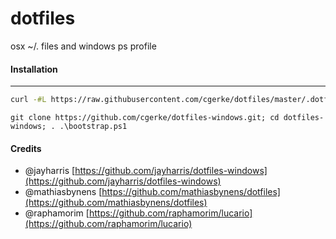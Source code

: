 # dotfiles
osx ~/. files and windows ps profile

#### Installation
------
```bash
curl -#L https://raw.githubusercontent.com/cgerke/dotfiles/master/.dotfiles | sudo bash
```

```posh
git clone https://github.com/cgerke/dotfiles-windows.git; cd dotfiles-windows; . .\bootstrap.ps1
```

#### Credits
- @jayharris  [https://github.com/jayharris/dotfiles-windows](https://github.com/jayharris/dotfiles-windows)
- @mathiasbynens [https://github.com/mathiasbynens/dotfiles](https://github.com/mathiasbynens/dotfiles)
- @raphamorim [https://github.com/raphamorim/lucario](https://github.com/raphamorim/lucario)
